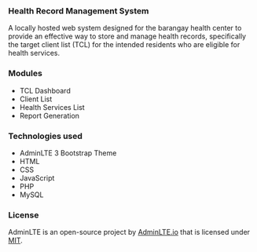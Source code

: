 ### Health Record Management System
A locally hosted web system designed for the barangay health center to provide an effective way to store and manage health records, specifically the target client list (TCL) for the intended residents who are eligible for health services.

### Modules
- TCL Dashboard
- Client List 
- Health Services List 
- Report Generation

### Technologies used
- AdminLTE 3 Bootstrap Theme
- HTML
- CSS 
- JavaScript 
- PHP  
- MySQL

### License
AdminLTE is an open-source project by [AdminLTE.io](https://adminlte.io/) that is licensed under [MIT](https://opensource.org/license/MIT).
